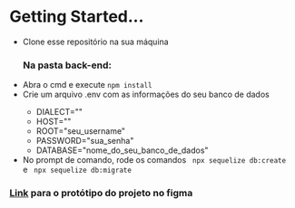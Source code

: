 <h1>Getting Started...</h1>


<ul>
    <li>Clone esse repositório na sua máquina</li>
    <h3>Na pasta back-end:</h3>
    <li>Abra o cmd e execute <code>npm install</code></li>
    <li>Crie um arquivo .env com as informações do seu banco de dados</li>
        <ul>
            <li>DIALECT=""</li>
            <li>HOST=""</li>
            <li>ROOT="seu_username"</li>
            <li>PASSWORD="sua_senha"</li>
            <li>DATABASE="nome_do_seu_banco_de_dados"</li>
        </ul>
    <li>No prompt de comando, rode os comandos <code> npx sequelize db:create </code> e <code> npx sequelize db:migrate </code></li>
    </ul>
    <h3><a href="https://www.figma.com/file/GHPlaiqVDUVcRIa6Hbo30R/Elei%C3%A7%C3%B5es_Nadic?node-id=0%3A1">Link</a> para o protótipo do projeto no figma</h3>